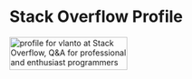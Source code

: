 # Stack Overflow Profile
<a href="https://stackoverflow.com/users/22457958/vlanto"><img src="https://stackoverflow.com/users/flair/22457958.png?theme=dark" width="208" height="58" alt="profile for vlanto at Stack Overflow, Q&amp;A for professional and enthusiast programmers" title="profile for vlanto at Stack Overflow, Q&amp;A for professional and enthusiast programmers"></a>
<!--
**vlantonakos/vlantonakos** is a ✨ _special_ ✨ repository because its `README.md` (this file) appears on your GitHub profile.

Here are some ideas to get you started:

- 🔭 I’m currently working on ...
- 🌱 I’m currently learning ...
- 👯 I’m looking to collaborate on ...
- 🤔 I’m looking for help with ...
- 💬 Ask me about ...
- 📫 How to reach me: ...
- 😄 Pronouns: ...
- ⚡ Fun fact: ...
-->
